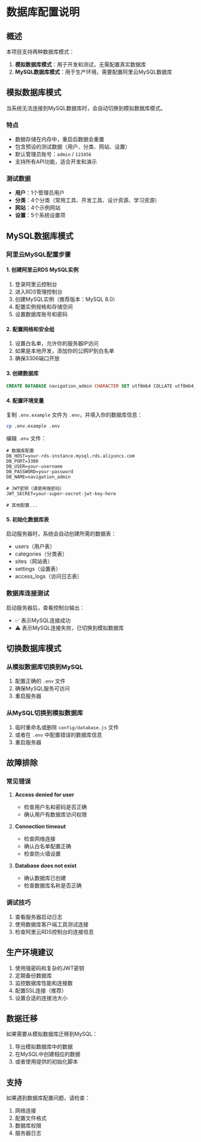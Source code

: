 # 数据库配置说明

## 概述

本项目支持两种数据库模式：
1. **模拟数据库模式**：用于开发和测试，无需配置真实数据库
2. **MySQL数据库模式**：用于生产环境，需要配置阿里云MySQL数据库

## 模拟数据库模式

当系统无法连接到MySQL数据库时，会自动切换到模拟数据库模式。

### 特点
- 数据存储在内存中，重启后数据会重置
- 包含预设的测试数据（用户、分类、网站、设置）
- 默认管理员账号：`admin` / `123456`
- 支持所有API功能，适合开发和演示

### 测试数据
- **用户**：1个管理员用户
- **分类**：4个分类（常用工具、开发工具、设计资源、学习资源）
- **网站**：4个示例网站
- **设置**：5个系统设置项

## MySQL数据库模式

### 阿里云MySQL配置步骤

#### 1. 创建阿里云RDS MySQL实例
1. 登录阿里云控制台
2. 进入RDS管理控制台
3. 创建MySQL实例（推荐版本：MySQL 8.0）
4. 配置实例规格和存储空间
5. 设置数据库账号和密码

#### 2. 配置网络和安全组
1. 设置白名单，允许你的服务器IP访问
2. 如果是本地开发，添加你的公网IP到白名单
3. 确保3306端口开放

#### 3. 创建数据库
```sql
CREATE DATABASE navigation_admin CHARACTER SET utf8mb4 COLLATE utf8mb4_unicode_ci;
```

#### 4. 配置环境变量
复制 `.env.example` 文件为 `.env`，并填入你的数据库信息：

```bash
cp .env.example .env
```

编辑 `.env` 文件：
```env
# 数据库配置
DB_HOST=your-rds-instance.mysql.rds.aliyuncs.com
DB_PORT=3306
DB_USER=your-username
DB_PASSWORD=your-password
DB_NAME=navigation_admin

# JWT密钥（请使用强密码）
JWT_SECRET=your-super-secret-jwt-key-here

# 其他配置...
```

#### 5. 初始化数据库表
启动服务器时，系统会自动创建所需的数据表：
- users（用户表）
- categories（分类表）
- sites（网站表）
- settings（设置表）
- access_logs（访问日志表）

### 数据库连接测试

启动服务器后，查看控制台输出：
- ✅ 表示MySQL连接成功
- ⚠️ 表示MySQL连接失败，已切换到模拟数据库

## 切换数据库模式

### 从模拟数据库切换到MySQL
1. 配置正确的 `.env` 文件
2. 确保MySQL服务可访问
3. 重启服务器

### 从MySQL切换到模拟数据库
1. 临时重命名或删除 `config/database.js` 文件
2. 或者在 `.env` 中配置错误的数据库信息
3. 重启服务器

## 故障排除

### 常见错误

1. **Access denied for user**
   - 检查用户名和密码是否正确
   - 确认用户有数据库访问权限

2. **Connection timeout**
   - 检查网络连接
   - 确认白名单配置正确
   - 检查防火墙设置

3. **Database does not exist**
   - 确认数据库已创建
   - 检查数据库名称是否正确

### 调试技巧

1. 查看服务器启动日志
2. 使用数据库客户端工具测试连接
3. 检查阿里云RDS控制台的连接信息

## 生产环境建议

1. 使用强密码和复杂的JWT密钥
2. 定期备份数据库
3. 监控数据库性能和连接数
4. 配置SSL连接（推荐）
5. 设置合适的连接池大小

## 数据迁移

如果需要从模拟数据库迁移到MySQL：
1. 导出模拟数据库中的数据
2. 在MySQL中创建相应的数据
3. 或者使用提供的初始化脚本

## 支持

如果遇到数据库配置问题，请检查：
1. 网络连接
2. 配置文件格式
3. 数据库权限
4. 服务器日志